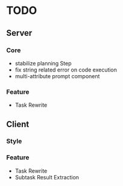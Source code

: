 # TODO

## Server

### Core
* stabilize planning Step
* fix string related error on code execution
* multi-attribute prompt component

### Feature
* Task Rewrite


## Client

### Style

### Feature
* Task Rewrite
* Subtask Result Extraction